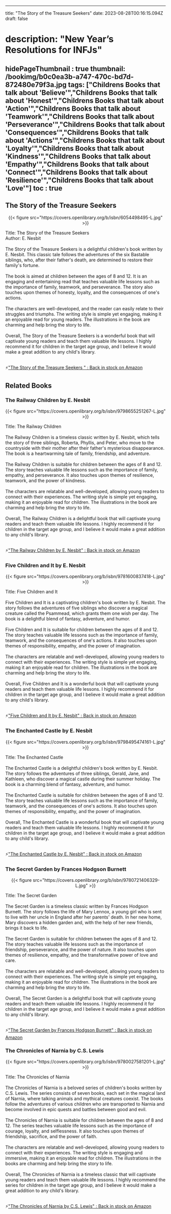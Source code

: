 
---
title: "The Story of the Treasure Seekers"
date: 2023-08-28T00:16:15.094Z
draft: false
# description: "New Year’s Resolutions for INFJs"
hidePageThumbnail : true
thumbnail: /bookimg/b0c0ea3b-a747-470c-bd7d-872480e79f3a.jpg
tags: ["Childrens Books that talk about 'Believe'","Childrens Books that talk about 'Honest'","Childrens Books that talk about 'Action'","Childrens Books that talk about 'Teamwork'","Childrens Books that talk about 'Perseverance'","Childrens Books that talk about 'Consequences'","Childrens Books that talk about 'Actions'","Childrens Books that talk about 'Loyalty'","Childrens Books that talk about 'Kindness'","Childrens Books that talk about 'Empathy'","Childrens Books that talk about 'Connect'","Childrens Books that talk about 'Resilience'","Childrens Books that talk about 'Love'"]
toc : true
---
## The Story of the Treasure Seekers 

<center>
{{< figure src="https://covers.openlibrary.org/b/isbn/6054498495-L.jpg" >}}
</center>

Title: The Story of the Treasure Seekers</br>
Author: E. Nesbit</br></br>
The Story of the Treasure Seekers is a delightful children's book written by E. Nesbit. This classic tale follows the adventures of the six Bastable siblings, who, after their father's death, are determined to restore their family's fortune.</br></br>
The book is aimed at children between the ages of 8 and 12. It is an engaging and entertaining read that teaches valuable life lessons such as the importance of family, teamwork, and perseverance. The story also touches upon themes of honesty, loyalty, and the consequences of one's actions.</br></br>
The characters are well-developed, and the reader can easily relate to their struggles and triumphs. The writing style is simple yet engaging, making it an enjoyable read for young readers. The illustrations in the book are charming and help bring the story to life.</br></br>
Overall, The Story of the Treasure Seekers is a wonderful book that will captivate young readers and teach them valuable life lessons. I highly recommend it for children in the target age group, and I believe it would make a great addition to any child's library.</br></br>

<p>⚡<a id="aflink" href="https://www.amazon.com/gp/search?ie=UTF8&tag=klayu00-20&linkCode=ur2&linkId=6639bed89a8ad8dd2705e40644eb43d3&camp=1789&creative=9325&index=books&keywords=The Story of the Treasure Seekers " class="one" target="_blank" title='"The Story of the Treasure Seekers " : Back in stock on Amazon'>"The Story of the Treasure Seekers " : Back in stock on Amazon</a></p>

## Related Books
### The Railway Children by E. Nesbit
<center>
{{< figure src="https://covers.openlibrary.org/b/isbn/9798655251267-L.jpg" >}}
</center>

Title: The Railway Children</br></br>
The Railway Children is a timeless classic written by E. Nesbit, which tells the story of three siblings, Roberta, Phyllis, and Peter, who move to the countryside with their mother after their father's mysterious disappearance. The book is a heartwarming tale of family, friendship, and adventure.</br></br>
The Railway Children is suitable for children between the ages of 8 and 12. The story teaches valuable life lessons such as the importance of family, empathy, and perseverance. It also touches upon themes of resilience, teamwork, and the power of kindness.</br></br>
The characters are relatable and well-developed, allowing young readers to connect with their experiences. The writing style is simple yet engaging, making it an enjoyable read for children. The illustrations in the book are charming and help bring the story to life.</br></br>
Overall, The Railway Children is a delightful book that will captivate young readers and teach them valuable life lessons. I highly recommend it for children in the target age group, and I believe it would make a great addition to any child's library.</br></br>

<p>⚡<a id="aflink" href="https://www.amazon.com/gp/search?ie=UTF8&tag=klayu00-20&linkCode=ur2&linkId=6639bed89a8ad8dd2705e40644eb43d3&camp=1789&creative=9325&index=books&keywords=The Railway Children by E. Nesbit" class="one" target="_blank" title='"The Railway Children by E. Nesbit" : Back in stock on Amazon'>"The Railway Children by E. Nesbit" : Back in stock on Amazon</a></p>

### Five Children and It by E. Nesbit
<center>
{{< figure src="https://covers.openlibrary.org/b/isbn/9781600837418-L.jpg" >}}
</center>

Title: Five Children and It</br></br>
Five Children and It is a captivating children's book written by E. Nesbit. The story follows the adventures of five siblings who discover a magical creature called the Psammead, which grants them one wish per day. The book is a delightful blend of fantasy, adventure, and humor.</br></br>
Five Children and It is suitable for children between the ages of 8 and 12. The story teaches valuable life lessons such as the importance of family, teamwork, and the consequences of one's actions. It also touches upon themes of responsibility, empathy, and the power of imagination.</br></br>
The characters are relatable and well-developed, allowing young readers to connect with their experiences. The writing style is simple yet engaging, making it an enjoyable read for children. The illustrations in the book are charming and help bring the story to life.</br></br>
Overall, Five Children and It is a wonderful book that will captivate young readers and teach them valuable life lessons. I highly recommend it for children in the target age group, and I believe it would make a great addition to any child's library.</br></br>

<p>⚡<a id="aflink" href="https://www.amazon.com/gp/search?ie=UTF8&tag=klayu00-20&linkCode=ur2&linkId=6639bed89a8ad8dd2705e40644eb43d3&camp=1789&creative=9325&index=books&keywords=Five Children and It by E. Nesbit" class="one" target="_blank" title='"Five Children and It by E. Nesbit" : Back in stock on Amazon'>"Five Children and It by E. Nesbit" : Back in stock on Amazon</a></p>

### The Enchanted Castle by E. Nesbit
<center>
{{< figure src="https://covers.openlibrary.org/b/isbn/9798495474161-L.jpg" >}}
</center>

Title: The Enchanted Castle</br></br>
The Enchanted Castle is a delightful children's book written by E. Nesbit. The story follows the adventures of three siblings, Gerald, Jane, and Kathleen, who discover a magical castle during their summer holiday. The book is a charming blend of fantasy, adventure, and humor.</br></br>
The Enchanted Castle is suitable for children between the ages of 8 and 12. The story teaches valuable life lessons such as the importance of family, teamwork, and the consequences of one's actions. It also touches upon themes of responsibility, empathy, and the power of imagination.</br></br>
Overall, The Enchanted Castle is a wonderful book that will captivate young readers and teach them valuable life lessons. I highly recommend it for children in the target age group, and I believe it would make a great addition to any child's library.</br></br>

<p>⚡<a id="aflink" href="https://www.amazon.com/gp/search?ie=UTF8&tag=klayu00-20&linkCode=ur2&linkId=6639bed89a8ad8dd2705e40644eb43d3&camp=1789&creative=9325&index=books&keywords=The Enchanted Castle by E. Nesbit" class="one" target="_blank" title='"The Enchanted Castle by E. Nesbit" : Back in stock on Amazon'>"The Enchanted Castle by E. Nesbit" : Back in stock on Amazon</a></p>

### The Secret Garden by Frances Hodgson Burnett
<center>
{{< figure src="https://covers.openlibrary.org/b/isbn/9780721406329-L.jpg" >}}
</center>

Title: The Secret Garden</br></br>
The Secret Garden is a timeless classic written by Frances Hodgson Burnett. The story follows the life of Mary Lennox, a young girl who is sent to live with her uncle in England after her parents' death. In her new home, Mary discovers a hidden garden and, with the help of her new friends, brings it back to life.</br></br>
The Secret Garden is suitable for children between the ages of 8 and 12. The story teaches valuable life lessons such as the importance of friendship, perseverance, and the power of nature. It also touches upon themes of resilience, empathy, and the transformative power of love and care.</br></br>
The characters are relatable and well-developed, allowing young readers to connect with their experiences. The writing style is simple yet engaging, making it an enjoyable read for children. The illustrations in the book are charming and help bring the story to life.</br></br>
Overall, The Secret Garden is a delightful book that will captivate young readers and teach them valuable life lessons. I highly recommend it for children in the target age group, and I believe it would make a great addition to any child's library.</br></br>

<p>⚡<a id="aflink" href="https://www.amazon.com/gp/search?ie=UTF8&tag=klayu00-20&linkCode=ur2&linkId=6639bed89a8ad8dd2705e40644eb43d3&camp=1789&creative=9325&index=books&keywords=The Secret Garden by Frances Hodgson Burnett" class="one" target="_blank" title='"The Secret Garden by Frances Hodgson Burnett" : Back in stock on Amazon'>"The Secret Garden by Frances Hodgson Burnett" : Back in stock on Amazon</a></p>

### The Chronicles of Narnia by C.S. Lewis
<center>
{{< figure src="https://covers.openlibrary.org/b/isbn/9780027581201-L.jpg" >}}
</center>

Title: The Chronicles of Narnia</br></br>
The Chronicles of Narnia is a beloved series of children's books written by C.S. Lewis. The series consists of seven books, each set in the magical land of Narnia, where talking animals and mythical creatures coexist. The books follow the adventures of various children who are transported to Narnia and become involved in epic quests and battles between good and evil.</br></br>
The Chronicles of Narnia is suitable for children between the ages of 8 and 12. The series teaches valuable life lessons such as the importance of courage, loyalty, and selflessness. It also touches upon themes of friendship, sacrifice, and the power of faith.</br></br>
The characters are relatable and well-developed, allowing young readers to connect with their experiences. The writing style is engaging and immersive, making it an enjoyable read for children. The illustrations in the books are charming and help bring the story to life.</br></br>
Overall, The Chronicles of Narnia is a timeless classic that will captivate young readers and teach them valuable life lessons. I highly recommend the series for children in the target age group, and I believe it would make a great addition to any child's library.</br></br>

<p>⚡<a id="aflink" href="https://www.amazon.com/gp/search?ie=UTF8&tag=klayu00-20&linkCode=ur2&linkId=6639bed89a8ad8dd2705e40644eb43d3&camp=1789&creative=9325&index=books&keywords=The Chronicles of Narnia by C.S. Lewis" class="one" target="_blank" title='"The Chronicles of Narnia by C.S. Lewis" : Back in stock on Amazon'>"The Chronicles of Narnia by C.S. Lewis" : Back in stock on Amazon</a></p>
